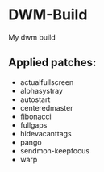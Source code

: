# DWM-Build
My dwm build
## Applied patches:
* actualfullscreen
* alphasystray
* autostart
* centeredmaster
* fibonacci
* fullgaps
* hidevacanttags
* pango
* sendmon-keepfocus
* warp
